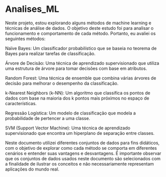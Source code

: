 # Analises_ML

Neste projeto, estou explorando alguns métodos de machine learning e técnicas de análise de dados. O objetivo deste estudo foi para analisar o funcionamento e comportamento de cada método. Portanto, eu avaliei os seguintes métodos:

Naïve Bayes: Um classificador probabilístico que se baseia no teorema de Bayes para realizar tarefas de classificação.

Árvore de Decisão: Uma técnica de aprendizado supervisionado que utiliza uma estrutura de árvore para tomar decisões com base em atributos.

Random Forest: Uma técnica de ensemble que combina várias árvores de decisão para melhorar o desempenho da classificação.

k-Nearest Neighbors (k-NN): Um algoritmo que classifica os pontos de dados com base na maioria dos k pontos mais próximos no espaço de características.

Regressão Logística: Um modelo de classificação que modela a probabilidade de pertencer a uma classe.

SVM (Support Vector Machine): Uma técnica de aprendizado supervisionado que encontra um hiperplano de separação entre classes.

Neste documento utilizei diferentes conjuntos de dados para fins didáticos, com o objetivo de explorar como cada método se comporta em diferentes cenários e entender suas vantagens e desvantagens. É importante observar que os conjuntos de dados usados neste documento são selecionados com a finalidade de ilustrar os conceitos e não necessariamente representam aplicações do mundo real.
